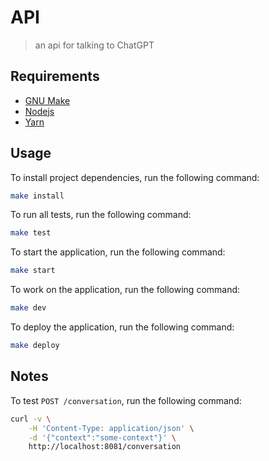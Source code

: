# API

> an api for talking to ChatGPT

## Requirements

- [GNU Make](https://www.gnu.org/software/make)
- [Nodejs](https://nodejs.org/en/)
- [Yarn](https://yarnpkg.com/)

## Usage

To install project dependencies, run the following command:

```bash
make install
```

To run all tests, run the following command:

```bash
make test
```

To start the application, run the following command:

```bash
make start
```

To work on the application, run the following command:

```bash
make dev
```

To deploy the application, run the following command:

```bash
make deploy
```

## Notes

To test `POST /conversation`, run the following command:

```bash
curl -v \
    -H 'Content-Type: application/json' \
    -d '{"context":"some-context"}' \
    http://localhost:8081/conversation
```
